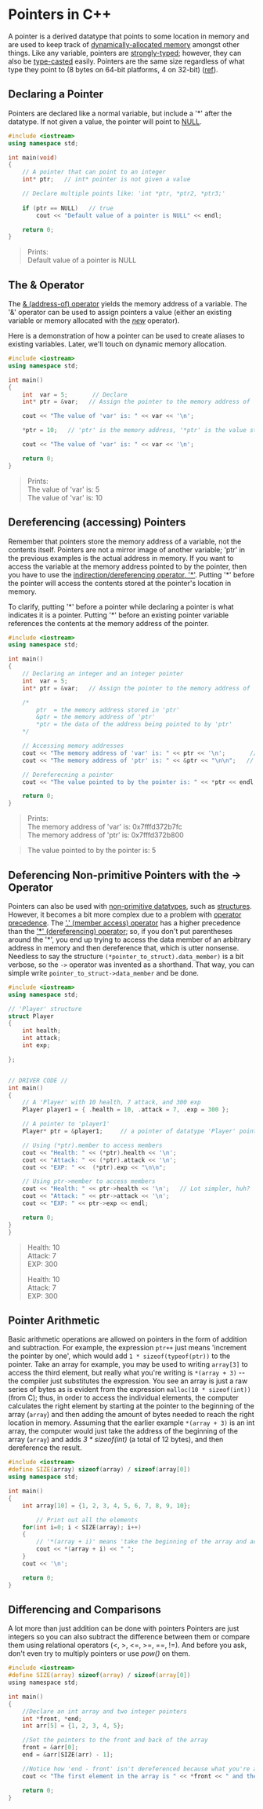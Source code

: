 # Pointers in C++
A pointer is a derived datatype that points to some location in memory and are used to keep track of [dynamically-allocated memory](https://www.cplusplus.com/doc/tutorial/dynamic/) amongst other things. Like any variable, pointers are [strongly-typed](https://www.cs.cornell.edu/courses/cs1130/2012sp/1130selfpaced/module1/module1part4/strongtyping.html); however, they can also be [type-casted](https://docs.microsoft.com/en-us/cpp/cpp/reinterpret-cast-operator?view=msvc-160) easily. Pointers are the same size regardless of what type they point to (8 bytes on 64-bit platforms, 4 on 32-bit) ([ref](https://stackoverflow.com/questions/399003/is-the-sizeofsome-pointer-always-equal-to-four)).

## Declaring a Pointer
Pointers are declared like a normal variable, but include a '\*' after the datatype. If not given a value, the pointer will point to [NULL](https://www.learncpp.com/cpp-tutorial/null-pointers/#:~:text=A%20null%20value%20is%20a,1).
```C++
#include <iostream>
using namespace std;

int main(void)
{
    // A pointer that can point to an integer
    int* ptr;   // int* pointer is not given a value

    // Declare multiple points like: 'int *ptr, *ptr2, *ptr3;'
    
    if (ptr == NULL)   // true
        cout << "Default value of a pointer is NULL" << endl;

    return 0;
}
```
> Prints: <br />
> Default value of a pointer is NULL

## The & Operator
The [& (address-of) operator](https://www.techopedia.com/definition/25580/address-of-operator--c) yields the memory address of a variable.
The '&' operator can be used to assign pointers a value (either an existing variable or memory allocated with the [_new_](https://www.geeksforgeeks.org/new-and-delete-operators-in-cpp-for-dynamic-memory/) operator). <br />

Here is a demonstration of how a pointer can be used to create aliases to existing variables. Later, we'll touch on dynamic memory allocation.
```C++
#include <iostream>
using namespace std;

int main()
{
    int  var = 5;       // Declare
    int* ptr = &var;   // Assign the pointer to the memory address of 'var'.

    cout << "The value of 'var' is: " << var << '\n';

    *ptr = 10;   // 'ptr' is the memory address, '*ptr' is the value stored in 'ptr'

    cout << "The value of 'var' is: " << var << '\n';

    return 0;
}
```
> Prints: <br />
> The value of 'var' is: 5  <br />
> The value of 'var' is: 10 <br />

## Dereferencing (accessing) Pointers
Remember that pointers store the memory address of a variable, not the contents itself. Pointers are not a mirror image of another variable; 'ptr' in the previous examples 
is the actual address in memory. If you want to access the variable at the memory address pointed to by the pointer, then you have to use the [indirection/dereferencing
operator, '\*'](https://www.computerhope.com/jargon/d/dereference-operator.htm). Putting '\*' before the pointer will access the contents stored at the pointer's location
in memory.

To clarify, putting '\*' before a pointer while declaring a pointer is what indicates it is a pointer. Putting '\*' before an existing pointer variable references the contents
at the memory address of the pointer. 

```C++
#include <iostream>
using namespace std;

int main()
{
    // Declaring an integer and an integer pointer
    int  var = 5;
    int* ptr = &var;   // Assign the pointer to the memory address of 'var'

    /*
        ptr  = the memory address stored in 'ptr'
        &ptr = the memory address of 'ptr'
        *ptr = the data of the address being pointed to by 'ptr'
    */

    // Accessing memory addresses
    cout << "The memory address of 'var' is: " << ptr << '\n';       // 'ptr' is the address stored in the pointer
    cout << "The memory address of 'ptr' is: " << &ptr << "\n\n";   // '&ptr' is the address of the pointer

    // Dereferecning a pointer
    cout << "The value pointed to by the pointer is: " << *ptr << endl;

    return 0;
}
```
> Prints: <br />
> The memory address of 'var' is: 0x7fffd372b7fc <br />
> The memory address of 'ptr' is: 0x7fffd372b800 <br />

> The value pointed to by the pointer is: 5 <br />

## Deferencing Non-primitive Pointers with the -> Operator
Pointers can also be used with [non-primitive datatypes](https://geekstocode.com/primitive-and-non-primitive-data-types-in-cpp/), such as [structures](https://github.com/EthanC2/Notes-and-Writeups/blob/main/C++/Data%20and%20Data%20Types/Structures.md).
However, it becomes a bit more complex due to a problem with [operator precedence](https://docs.microsoft.com/en-us/cpp/cpp/cpp-built-in-operators-precedence-and-associativity?view=msvc-160). 
The ['.' (member access) operator](https://docs.microsoft.com/en-us/cpp/cpp/pointer-to-member-operators-dot-star-and-star?view=msvc-160) has a higher
precedence than the ['\*' (dereferencing) operator](https://www.computerhope.com/jargon/d/dereference-operator.htm); so, if you don't put parentheses around the '\*', you end up 
trying to access the data member of an arbitrary address in memory and then dereference that, which is utter nonsense. Needless to say the structure 
`(*pointer_to_struct).data_member)` is a bit verbose, so the `->` operator was invented as a shorthand. That way, you can simple write `pointer_to_struct->data_member` 
and be done.

```C++
#include <iostream>
using namespace std;

// 'Player' structure
struct Player
{
    int health;
    int attack;
    int exp;

};


// DRIVER CODE //
int main()
{
    // A 'Player' with 10 health, 7 attack, and 300 exp
    Player player1 = { .health = 10, .attack = 7, .exp = 300 };

    // A pointer to 'player1'
    Player* ptr = &player1;     // a pointer of datatype 'Player' pointing to player1;

    // Using (*ptr).member to access members
    cout << "Health: " << (*ptr).health << '\n';
    cout << "Attack: " << (*ptr).attack << '\n';
    cout << "EXP: " <<  (*ptr).exp << "\n\n";

    // Using ptr->member to access members
    cout << "Health: " << ptr->health << '\n';   // Lot simpler, huh?
    cout << "Attack: " << ptr->attack << '\n';
    cout << "EXP: " << ptr->exp << endl;

    return 0;
}
}
```
> Health: 10 <br />
> Attack: 7  <br />
> EXP: 300   <br />
>
> Health: 10 <br />
> Attack: 7  <br />
> EXP: 300   <br />

## Pointer Arithmetic
Basic arithmetic operations are allowed on pointers in the form of addition and subtraction. For example, the expression `ptr++` just means 'increment the pointer by one',
which would add `1 * sizeof(typeof(ptr))` to the pointer. Take an array for example, you may be used to writing `array[3]` to access the third element, but really what you're
writing is `*(array + 3)` -- the compiler just substitutes the expression. You see an array is just a raw series of bytes as is evident from the expression 
`malloc(10 * sizeof(int))` (from C); thus, in order to access the individual elements, the computer calculates the right element by starting at the pointer to the beginning of the 
array (`array`) and then adding the amount of bytes needed to reach the right location in memory. Assuming that the earlier example `*(array + 3)` is an int array, the 
computer would just take the address of the beginning of the array (`array`) and adds _3 \* sizeof(int)_ (a total of 12 bytes), and then dereference the result.

```C++
#include <iostream>
#define SIZE(array) sizeof(array) / sizeof(array[0])
using namespace std;

int main()
{
    int array[10] = {1, 2, 3, 4, 5, 6, 7, 8, 9, 10};

        // Print out all the elements
    for(int i=0; i < SIZE(array); i++)
    {
        // '*(array + i)' means 'take the beginning of the array and access the 'i'th element
        cout << *(array + i) << " ";
    }
    cout << '\n';

    return 0;
}
```

## Differencing and Comparisons
A lot more than just addition can be done with pointers Pointers are just integers so you can also subtract the difference between them or compare them
using relational operators (<, >, <=, >=, ==, !=). And before you ask, don't even try to multiply pointers or use _pow()_ on them.

```C
#include <iostream>
#define SIZE(array) sizeof(array) / sizeof(array[0])
using namespace std;

int main()
{
    //Declare an int array and two integer pointers
    int *front, *end;
    int arr[5] = {1, 2, 3, 4, 5};

    //Set the pointers to the front and back of the array
    front = &arr[0];
    end = &arr[SIZE(arr) - 1];

    //Notice how 'end - front' isn't dereferenced because what you're actually doing is subtracting memory addresses
    cout << "The first element in the array is " << *front << " and the last is " << *end << "; the difference between the pointers is " << end - front << '\n';

    return 0;
}
```
